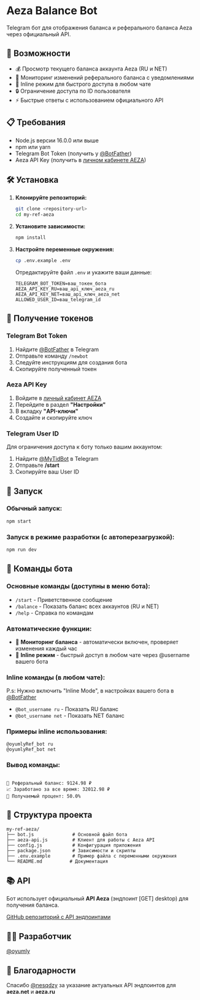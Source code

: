# Aeza Balance Bot

Telegram бот для отображения баланса и реферального баланса Aeza через официальный API.

## 🚀 Возможности

- 💰 Просмотр текущего баланса аккаунта Aeza (RU и NET)
- 🔔 Мониторинг изменений реферального баланса с уведомлениями
- 📱 Inline режим для быстрого доступа в любом чате
- 🔒 Ограничение доступа по ID пользователя
- ⚡ Быстрые ответы с использованием официального API

## 📋 Требования

- Node.js версии 16.0.0 или выше
- npm или yarn
- Telegram Bot Token (получить у [@BotFather](https://t.me/BotFather))
- Aeza API Key (получить в [личном кабинете AEZA](https://my.aeza.net))

## 🛠️ Установка

1. **Клонируйте репозиторий:**
   ```bash
   git clone <repository-url>
   cd my-ref-aeza
   ```

2. **Установите зависимости:**
   ```bash
   npm install
   ```

3. **Настройте переменные окружения:**
   ```bash
   cp .env.example .env
   ```
   
   Отредактируйте файл `.env` и укажите ваши данные:
   ```env
   TELEGRAM_BOT_TOKEN=ваш_токен_бота
   AEZA_API_KEY_RU=ваш_api_ключ_aeza_ru
   AEZA_API_KEY_NET=ваш_api_ключ_aeza_net
   ALLOWED_USER_ID=ваш_telegram_id
   ```

## 🔧 Получение токенов

### Telegram Bot Token
1. Найдите [@BotFather](https://t.me/BotFather) в Telegram
2. Отправьте команду `/newbot`
3. Следуйте инструкциям для создания бота
4. Скопируйте полученный токен

### Aeza API Key
1. Войдите в [личный кабинет AEZA](https://my.aeza.net)
2. Перейдите в раздел **"Настройки"**
3. В вкладку **"API-ключи"**
4. Создайте и скопируйте ключ

### Telegram User ID
Для ограничения доступа к боту только вашим аккаунтом:
1. Найдите [@MyTidBot](https://t.me/@MyTidBot) в Telegram
2. Отправьте **/start**
3. Скопируйте ваш User ID

## 🚀 Запуск

### Обычный запуск:
```bash
npm start
```

### Запуск в режиме разработки (с автоперезагрузкой):
```bash
npm run dev
```

## 📱 Команды бота

### Основные команды (доступны в меню бота):
- `/start` - Приветственное сообщение
- `/balance` - Показать баланс всех аккаунтов (RU и NET)
- `/help` - Справка по командам

### Автоматические функции:
- 🔔 **Мониторинг баланса** - автоматически включен, проверяет изменения каждый час
- 📱 **Inline режим** - быстрый доступ в любом чате через @username вашего бота

### Inline команды (в любом чате):
P.s: Нужно включить "Inline Mode", в настройках вашего бота в [@BotFather](https://t.me/BotFather)
- `@bot_username ru` - Показать RU баланс
- `@bot_username net` - Показать NET баланс


### Примеры inline использования:
```
@oyumlyRef_bot ru
@oyumlyRef_bot net
```
### Вывод команды:
```🇷🇺 Российский аккаунт (.ru) #66**66

💸 Реферальный баланс: 9124.98 ₽
📈 Заработано за все время: 32012.98 ₽
🎯 Получаемый процент: 50.0%
```

## 📁 Структура проекта

```
my-ref-aeza/
├── bot.js              # Основной файл бота
├── aeza-api.js         # Клиент для работы с Aeza API
├── config.js           # Конфигурация приложения
├── package.json        # Зависимости и скрипты
├── .env.example        # Пример файла с переменными окружения
└── README.md          # Документация
```

## 📚 API

Бот использует официальный **API Aeza** (эндпоинт [GET] desktop) для получения баланса.

[GitHub репозиторий с API эндпоинтами](https://github.com/sqdzy/aeza-api-endpoints)

## 👨‍💻 Разработчик

[@oyumly](https://t.me/oyumly)

## 🙏 Благодарности

Спасибо [@nesqdzy](https://t.me/nesqdzy) за указание актуальных API эндпоинтов для **aeza.net** и **aeza.ru**